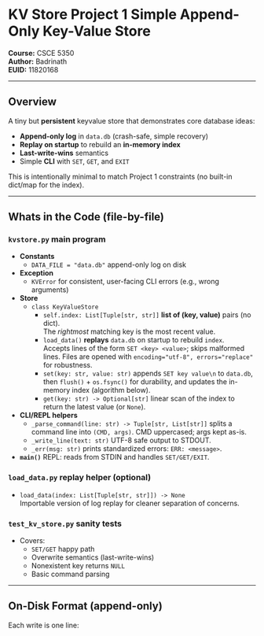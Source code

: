 # KV Store Project 1  Simple Append-Only Key-Value Store

**Course:** CSCE 5350  
**Author:** Badrinath  
**EUID:** 11820168  

---

##  Overview

A tiny but **persistent** keyvalue store that demonstrates core database ideas:

- **Append-only log** in `data.db` (crash-safe, simple recovery)
- **Replay on startup** to rebuild an **in-memory index**
- **Last-write-wins** semantics
- Simple **CLI** with `SET`, `GET`, and `EXIT`

This is intentionally minimal to match Project 1 constraints (no built-in dict/map for the index).

---

##  Whats in the Code (file-by-file)

### `kvstore.py`  main program
- **Constants**
  - `DATA_FILE = "data.db"`  append-only log on disk
- **Exception**
  - `KVError`  for consistent, user-facing CLI errors (e.g., wrong arguments)
- **Store**
  - `class KeyValueStore`
    - `self.index: List[Tuple[str, str]]`  **list of (key, value)** pairs (no dict).  
      The *rightmost* matching key is the most recent value.
    - `load_data()`  **replays** `data.db` on startup to rebuild `index`.  
      Accepts lines of the form `SET <key> <value>`; skips malformed lines. Files are opened with `encoding="utf-8", errors="replace"` for robustness.
    - `set(key: str, value: str)`  appends `SET key value\n` to `data.db`, then `flush()` + `os.fsync()` for durability, and updates the in-memory index (algorithm below).
    - `get(key: str) -> Optional[str]`  linear scan of the index to return the latest value (or `None`).
- **CLI/REPL helpers**
  - `_parse_command(line: str) -> Tuple[str, List[str]]`  splits a command line into `(CMD, args)`. CMD uppercased; args kept as-is.
  - `_write_line(text: str)`  UTF-8 safe output to STDOUT.
  - `_err(msg: str)`  prints standardized errors: `ERR: <message>`.
- **`main()`**  REPL: reads from STDIN and handles `SET/GET/EXIT`.

### `load_data.py`  replay helper (optional)
- `load_data(index: List[Tuple[str, str]]) -> None`  
  Importable version of log replay for cleaner separation of concerns.

### `test_kv_store.py`  sanity tests
- Covers:
  - `SET/GET` happy path
  - Overwrite semantics (last-write-wins)
  - Nonexistent key returns `NULL`
  - Basic command parsing

---

##  On-Disk Format (append-only)

Each write is one line:
